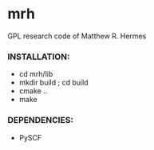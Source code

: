 # mrh
GPL research code of Matthew R. Hermes

### INSTALLATION:
- cd mrh/lib
- mkdir build ; cd build
- cmake ..
- make

### DEPENDENCIES:
- PySCF

